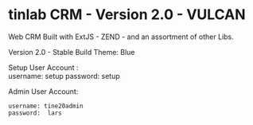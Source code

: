 tinlab CRM - Version 2.0 - VULCAN
====

Web CRM Built with ExtJS - ZEND - and an assortment of other Libs.  


Version 2.0 - Stable Build
Theme:  Blue

Setup User Account :   
	username: setup
	password: setup
	
Admin User Account:

	username: tine20admin 
	password:  lars
